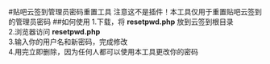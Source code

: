 #贴吧云签到管理员密码重置工具
注意这不是插件！本工具仅用于重置贴吧云签到的管理员密码
##如何使用
1.下载，将 **resetpwd.php** 放到云签到根目录          
2.浏览器访问 **resetpwd.php**            
3.输入你的用户名和新密码，完成修改       
4.用完立即删除，因为任何人都可以使用本工具更改你的密码     